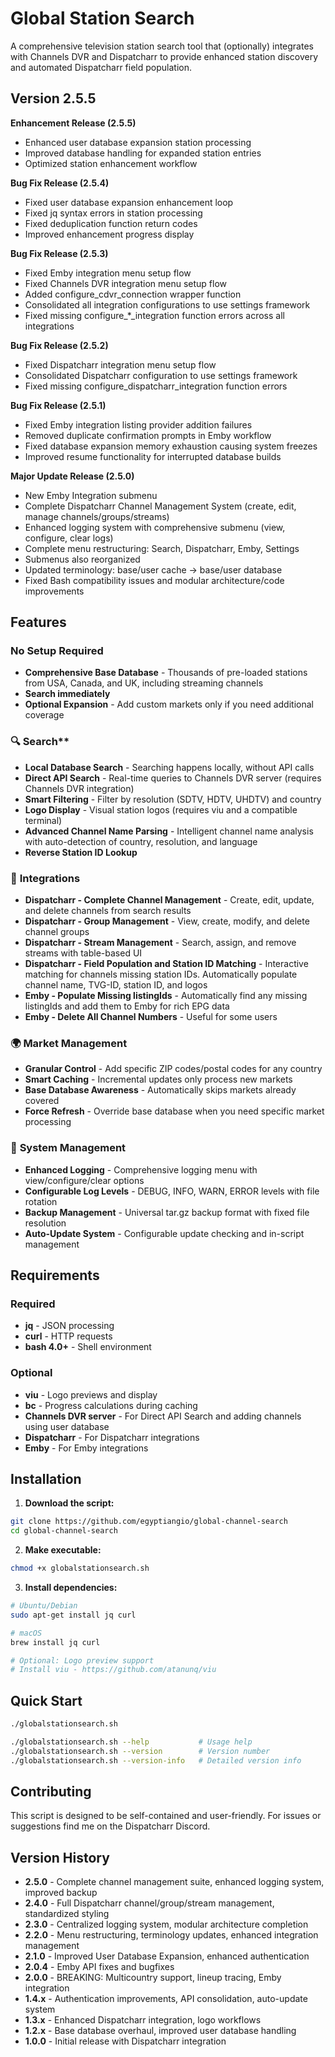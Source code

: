 # Global Station Search

A comprehensive television station search tool that (optionally) integrates with Channels DVR and Dispatcharr to provide enhanced station discovery and automated Dispatcharr field population.

## Version 2.5.5
**Enhancement Release (2.5.5)**
- Enhanced user database expansion station processing
- Improved database handling for expanded station entries
- Optimized station enhancement workflow

**Bug Fix Release (2.5.4)**
- Fixed user database expansion enhancement loop
- Fixed jq syntax errors in station processing
- Fixed deduplication function return codes  
- Improved enhancement progress display

**Bug Fix Release (2.5.3)**
- Fixed Emby integration menu setup flow
- Fixed Channels DVR integration menu setup flow
- Added configure_cdvr_connection wrapper function
- Consolidated all integration configurations to use settings framework
- Fixed missing configure_*_integration function errors across all integrations

**Bug Fix Release (2.5.2)**
- Fixed Dispatcharr integration menu setup flow
- Consolidated Dispatcharr configuration to use settings framework
- Fixed missing configure_dispatcharr_integration function errors

**Bug Fix Release (2.5.1)**
- Fixed Emby integration listing provider addition failures
- Removed duplicate confirmation prompts in Emby workflow  
- Fixed database expansion memory exhaustion causing system freezes
- Improved resume functionality for interrupted database builds

**Major Update Release (2.5.0)**
- New Emby Integration submenu
- Complete Dispatcharr Channel Management System (create, edit, manage channels/groups/streams)
- Enhanced logging system with comprehensive submenu (view, configure, clear logs)
- Complete menu restructuring: Search, Dispatcharr, Emby, Settings
- Submenus also reorganized
- Updated terminology: base/user cache → base/user database
- Fixed Bash compatibility issues and modular architecture/code improvements

## Features

### No Setup Required
- **Comprehensive Base Database** - Thousands of pre-loaded stations from USA, Canada, and UK, including streaming channels
- **Search immediately**
- **Optional Expansion** - Add custom markets only if you need additional coverage

### 🔍 Search**
- **Local Database Search** - Searching happens locally, without API calls
- **Direct API Search** - Real-time queries to Channels DVR server (requires Channels DVR integration)
- **Smart Filtering** - Filter by resolution (SDTV, HDTV, UHDTV) and country
- **Logo Display** - Visual station logos (requires viu and a compatible terminal)
- **Advanced Channel Name Parsing** - Intelligent channel name analysis with auto-detection of country, resolution, and language
- **Reverse Station ID Lookup**

### 🔧 **Integrations**
- **Dispatcharr - Complete Channel Management** - Create, edit, update, and delete channels from search results
- **Dispatcharr - Group Management** - View, create, modify, and delete channel groups
- **Dispatcharr - Stream Management** - Search, assign, and remove streams with table-based UI
- **Dispatcharr - Field Population and Station ID Matching** - Interactive matching for channels missing station IDs. Automatically populate channel name, TVG-ID, station ID, and logos
- **Emby - Populate Missing listingIds** - Automatically find any missing listingIds and add them to Emby for rich EPG data
- **Emby - Delete All Channel Numbers** - Useful for some users

### 🌍 **Market Management**
- **Granular Control** - Add specific ZIP codes/postal codes for any country
- **Smart Caching** - Incremental updates only process new markets
- **Base Database Awareness** - Automatically skips markets already covered
- **Force Refresh** - Override base database when you need specific market processing

### 🔄 **System Management**
- **Enhanced Logging** - Comprehensive logging menu with view/configure/clear options
- **Configurable Log Levels** - DEBUG, INFO, WARN, ERROR levels with file rotation
- **Backup Management** - Universal tar.gz backup format with fixed file resolution
- **Auto-Update System** - Configurable update checking and in-script management

## Requirements

### Required
- **jq** - JSON processing
- **curl** - HTTP requests
- **bash 4.0+** - Shell environment

### Optional
- **viu** - Logo previews and display
- **bc** - Progress calculations during caching
- **Channels DVR server** - For Direct API Search and adding channels using user database
- **Dispatcharr** - For Dispatcharr integrations
- **Emby** - For Emby integrations

## Installation

1. **Download the script:**
```bash
git clone https://github.com/egyptiangio/global-channel-search
cd global-channel-search
```

2. **Make executable:**
```bash
chmod +x globalstationsearch.sh
```

3. **Install dependencies:**
```bash
# Ubuntu/Debian
sudo apt-get install jq curl

# macOS
brew install jq curl

# Optional: Logo preview support
# Install viu - https://github.com/atanunq/viu
```

## Quick Start

```bash
./globalstationsearch.sh
```

```bash
./globalstationsearch.sh --help           # Usage help
./globalstationsearch.sh --version        # Version number
./globalstationsearch.sh --version-info   # Detailed version info
```

## Contributing

This script is designed to be self-contained and user-friendly. For issues or suggestions find me on the Dispatcharr Discord.

## Version History
- **2.5.0** - Complete channel management suite, enhanced logging system, improved backup
- **2.4.0** - Full Dispatcharr channel/group/stream management, standardized styling
- **2.3.0** - Centralized logging system, modular architecture completion
- **2.2.0** - Menu restructuring, terminology updates, enhanced integration management
- **2.1.0** - Improved User Database Expansion, enhanced authentication
- **2.0.4** - Emby API fixes and bugfixes
- **2.0.0** - BREAKING: Multicountry support, lineup tracing, Emby integration
- **1.4.x** - Authentication improvements, API consolidation, auto-update system
- **1.3.x** - Enhanced Dispatcharr integration, logo workflows
- **1.2.x** - Base database overhaul, improved user database handling
- **1.0.0** - Initial release with Dispatcharr integration
